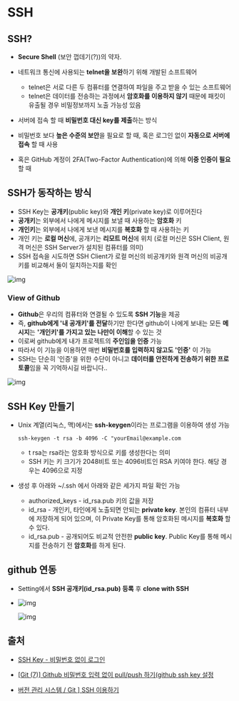 # SSH

## SSH?

- **Secure Shell** (보안 껍데기(?))의 약자. 

- 네트워크 통신에 사용되는 **telnet을 보완**하기 위해 개발된 소프트웨어

  - telnet은 서로 다른 두 컴퓨터를 연결하여 파일을 주고 받을 수 있는 소프트웨어
  - telnet은 데이터를 전송하는 과정에서 **암호화를 이용하지 않기** 때문에 패킷이 유출될 경우 비밀정보까지 노출 가능성 있음

- 서버에 접속 할 때 **비밀번호 대신 key를 제출**하는 방식

- 비밀번호 보다 **높은 수준의 보안**을 필요로 할 때, 혹은 로그인 없이 **자동으로 서버에 접속** 할 때 사용

- 혹은 GitHub 계정이 2FA(Two-Factor Authentication)에 의해 **이중 인증이 필요** 할 때

  

## SSH가 동작하는 방식

- SSH Key는 **공개키**(public key)와 **개인 키**(private key)로 이루어진다
- **공개키**는 외부에서 나에게 메시지를 보낼 때 사용하는 **암호화** 키
- **개인키**는 외부에서 나에게 보낸 메시지를 **복호화** 할 때 사용하는 키
- 개인 키는 **로컬 머신**에, 공개키는 **리모트 머신**에 위치 (로컬 머신은 SSH Client, 원격 머신은 SSH Server가 설치된 컴퓨터를 의미)
- SSH 접속을 시도하면 SSH Client가 로컬 머신의 비공개키와 원격 머신의 비공개키를 비교해서 둘이 일치하는지를 확인

![img](https://s3.ap-northeast-2.amazonaws.com/opentutorials-user-file/module/432/1213.gif)

### View of Github

- **Github**은 우리의 컴퓨터와 연결될 수 있도록 **SSH 기능**을 제공
- 즉, **github에게 '내 공개키'를 전달**하기만 한다면 github이 나에게 보내는 모든 **메시지**는 **'개인키'를 가지고 있는 나만이 이해**할 수 있는 것
- 이로써 github에게 내가 프로젝트의 **주인임을 인증** 가능
- 따라서 이 기능을 이용하면 매번 **비밀번호를 입력하지 않고도 '인증'** 이 가능
-  SSH는 단순히 '인증'을 위한 수단이 아니고 **데이터를 안전하게 전송하기 위한 프로토콜**임을 꼭 기억하시길 바랍니다..



![img](http://postfiles8.naver.net/MjAxOTA2MTdfODIg/MDAxNTYwNzcyMzQzODgw.BSQSBu66iAuc4T3Bv_cwWnbPt48Ngcfdbv2IBmw_N3Ig.hWPF3xFnEPvR_5vSgGK6W1PpKonMq94PfTIwA8gYvPog.PNG.pjok1122/image.png?type=w966)

## SSH Key 만들기

- Unix 계열(리눅스, 맥)에서는 **ssh-keygen**이라는 프로그램을 이용하여 생성 가능

  `ssh-keygen -t rsa -b 4096 -C "yourEmail@example.com`

  - t rsa는 rsa라는 암호화 방식으로 키를 생성한다는 의미
  - SSH 키는 키 크기가 2048비트 또는 4096비트인 RSA 키여야 한다. 해당 경우는 4096으로 지정

- 생성 후 아래와 ~/.ssh 에서 아래와 같은 세가지 파일 확인 가능

  -  authorized_keys -  id_rsa.pub 키의 값을 저장
  -  id_rsa - 개인키, 타인에게 노출되면 안되는 **private key**. 본인의 컴퓨터 내부에 저장하게 되어 있으며, 이 Private Key를 통해 암호화된 메시지를 **복호화** 할 수 있다.
  -  id_rsa.pub - 공개되어도 비교적 안전한 **public key**. Public Key를 통해 메시지를 전송하기 전 **암호화**를 하게 된다.

## github 연동

- Setting에서 **SSH 공개키(id_rsa.pub) 등록** 후 **clone with SSH**

- ![img](https://blog.kakaocdn.net/dn/MtOh1/btqEbQT4L2l/R52xk8mdVyAWcpklkHnEfk/img.png)

  

  ![img](https://blog.kakaocdn.net/dn/AKW3Z/btqEfqeF2yb/Gz5Lhkn7kA9ooPG9mghOk0/img.png)

  

## 출처

- [SSH Key - 비밀번호 없이 로그인](https://opentutorials.org/module/432/3742)

- [[Git (7)] Github 비밀번호 입력 없이 pull/push 하기(github ssh key 설정](https://goddaehee.tistory.com/254)

- [버전 관리 시스템 / Git \] SSH 이용하기](http://blog.naver.com/pjok1122/221564348763)

